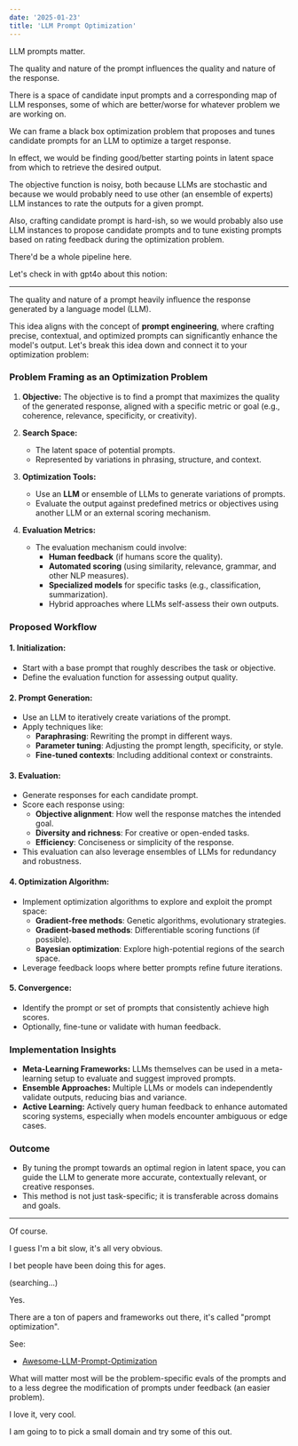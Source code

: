 ```yaml
---
date: '2025-01-23'
title: 'LLM Prompt Optimization'
---
```


LLM prompts matter.

The quality and nature of the prompt influences the quality and nature of the response.

There is a space of candidate input prompts and a corresponding map of LLM responses, some of which are better/worse for whatever problem we are working on.

We can frame a black box optimization problem that proposes and tunes candidate prompts for an LLM to optimize a target response.

In effect, we would be finding good/better starting points in latent space from which to retrieve the desired output.

The objective function is noisy, both because LLMs are stochastic and because we would probably need to use other (an ensemble of experts) LLM instances to rate the outputs for a given prompt.

Also, crafting candidate prompt is hard-ish, so we would probably also use LLM instances to propose candidate prompts and to tune existing prompts based on rating feedback during the optimization problem.

There'd be a whole pipeline here.

Let's check in with gpt4o about this notion:

---

The quality and nature of a prompt heavily influence the response generated by a language model (LLM).

This idea aligns with the concept of **prompt engineering**, where crafting precise, contextual, and optimized prompts can significantly enhance the model's output. Let's break this idea down and connect it to your optimization problem:

### **Problem Framing as an Optimization Problem**
1. **Objective:**
   The objective is to find a prompt that maximizes the quality of the generated response, aligned with a specific metric or goal (e.g., coherence, relevance, specificity, or creativity).

2. **Search Space:**
   - The latent space of potential prompts.
   - Represented by variations in phrasing, structure, and context.

3. **Optimization Tools:**
   - Use an **LLM** or ensemble of LLMs to generate variations of prompts.
   - Evaluate the output against predefined metrics or objectives using another LLM or an external scoring mechanism.

4. **Evaluation Metrics:**
   - The evaluation mechanism could involve:
     - **Human feedback** (if humans score the quality).
     - **Automated scoring** (using similarity, relevance, grammar, and other NLP measures).
     - **Specialized models** for specific tasks (e.g., classification, summarization).
     - Hybrid approaches where LLMs self-assess their own outputs.

### **Proposed Workflow**
#### 1. **Initialization:**
   - Start with a base prompt that roughly describes the task or objective.
   - Define the evaluation function for assessing output quality.

#### 2. **Prompt Generation:**
   - Use an LLM to iteratively create variations of the prompt.
   - Apply techniques like:
     - **Paraphrasing**: Rewriting the prompt in different ways.
     - **Parameter tuning**: Adjusting the prompt length, specificity, or style.
     - **Fine-tuned contexts**: Including additional context or constraints.

#### 3. **Evaluation:**
   - Generate responses for each candidate prompt.
   - Score each response using:
     - **Objective alignment**: How well the response matches the intended goal.
     - **Diversity and richness**: For creative or open-ended tasks.
     - **Efficiency**: Conciseness or simplicity of the response.
   - This evaluation can also leverage ensembles of LLMs for redundancy and robustness.

#### 4. **Optimization Algorithm:**
   - Implement optimization algorithms to explore and exploit the prompt space:
     - **Gradient-free methods**: Genetic algorithms, evolutionary strategies.
     - **Gradient-based methods**: Differentiable scoring functions (if possible).
     - **Bayesian optimization**: Explore high-potential regions of the search space.
   - Leverage feedback loops where better prompts refine future iterations.

#### 5. **Convergence:**
   - Identify the prompt or set of prompts that consistently achieve high scores.
   - Optionally, fine-tune or validate with human feedback.

### **Implementation Insights**
- **Meta-Learning Frameworks:** LLMs themselves can be used in a meta-learning setup to evaluate and suggest improved prompts.
- **Ensemble Approaches:** Multiple LLMs or models can independently validate outputs, reducing bias and variance.
- **Active Learning:** Actively query human feedback to enhance automated scoring systems, especially when models encounter ambiguous or edge cases.

### **Outcome**
- By tuning the prompt towards an optimal region in latent space, you can guide the LLM to generate more accurate, contextually relevant, or creative responses.
- This method is not just task-specific; it is transferable across domains and goals.

---

Of course.

I guess I'm a bit slow, it's all very obvious.

I bet people have been doing this for ages.

(searching...)

Yes.

There are a ton of papers and frameworks out there, it's called "prompt optimization".

See:

* [Awesome-LLM-Prompt-Optimization](https://github.com/jxzhangjhu/Awesome-LLM-Prompt-Optimization)

What will matter most will be the problem-specific evals of the prompts and to a less degree the modification of prompts under feedback (an easier problem).

I love it, very cool.

I am going to to pick a small domain and try some of this out.


